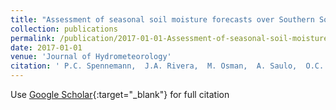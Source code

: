 ```yaml
---
title: "Assessment of seasonal soil moisture forecasts over Southern South America with emphasis on dry and wet events"
collection: publications
permalink: /publication/2017-01-01-Assessment-of-seasonal-soil-moisture-forecasts-over-Southern-South-America-with-emphasis-on-dry-and-wet-events
date: 2017-01-01
venue: 'Journal of Hydrometeorology'
citation: ' P.C. Spennemann,  J.A. Rivera,  M. Osman,  A. Saulo,  O.C. Penalba, &quot;Assessment of seasonal soil moisture forecasts over Southern South America with emphasis on dry and wet events.&quot; Journal of Hydrometeorology, 2017.'
---
```

Use [Google Scholar](https://scholar.google.com/scholar?q=Assessment+of+seasonal+soil+moisture+forecasts+over+Southern+South+America+with+emphasis+on+dry+and+wet+events){:target="_blank"} for full citation